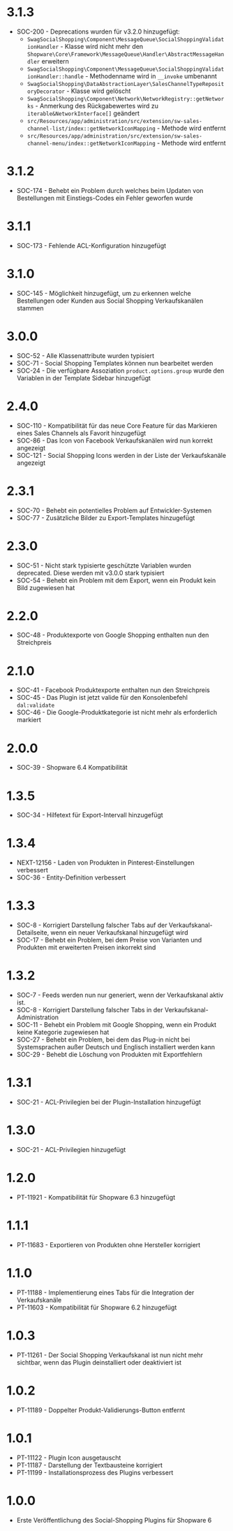 # 3.1.3
- SOC-200 - Deprecations wurden für v3.2.0 hinzugefügt:
    - `SwagSocialShopping\Component\MessageQueue\SocialShoppingValidationHandler` - Klasse wird nicht mehr den `Shopware\Core\Framework\MessageQueue\Handler\AbstractMessageHandler` erweitern
    - `SwagSocialShopping\Component\MessageQueue\SocialShoppingValidationHandler::handle` - Methodenname wird in `__invoke` umbenannt
    - `SwagSocialShopping\DataAbstractionLayer\SalesChannelTypeRepositoryDecorator` - Klasse wird gelöscht
    - `SwagSocialShopping\Component\Network\NetworkRegistry::getNetworks` - Anmerkung des Rückgabewertes wird zu `iterable&NetworkInterface[]` geändert
    - `src/Resources/app/administration/src/extension/sw-sales-channel-list/index::getNetworkIconMapping` - Methode wird entfernt
    - `src/Resources/app/administration/src/extension/sw-sales-channel-menu/index::getNetworkIconMapping` - Methode wird entfernt

# 3.1.2
- SOC-174 - Behebt ein Problem durch welches beim Updaten von Bestellungen mit Einstiegs-Codes ein Fehler geworfen wurde

# 3.1.1
- SOC-173 - Fehlende ACL-Konfiguration hinzugefügt

# 3.1.0
- SOC-145 - Möglichkeit hinzugefügt, um zu erkennen welche Bestellungen oder Kunden aus Social Shopping Verkaufskanälen stammen

# 3.0.0
- SOC-52 - Alle Klassenattribute wurden typisiert
- SOC-71 - Social Shopping Templates können nun bearbeitet werden
- SOC-24 - Die verfügbare Assoziation `product.options.group` wurde den Variablen in der Template Sidebar hinzugefügt

# 2.4.0
- SOC-110 - Kompatibilität für das neue Core Feature für das Markieren eines Sales Channels als Favorit hinzugefügt
- SOC-86 - Das Icon von Facebook Verkaufskanälen wird nun korrekt angezeigt
- SOC-121 - Social Shopping Icons werden in der Liste der Verkaufskanäle angezeigt

# 2.3.1
- SOC-70 - Behebt ein potentielles Problem auf Entwickler-Systemen
- SOC-77 - Zusätzliche Bilder zu Export-Templates hinzugefügt

# 2.3.0
- SOC-51 - Nicht stark typisierte geschützte Variablen wurden deprecated. Diese werden mit v3.0.0 stark typisiert
- SOC-54 - Behebt ein Problem mit dem Export, wenn ein Produkt kein Bild zugewiesen hat

# 2.2.0
- SOC-48 - Produktexporte von Google Shopping enthalten nun den Streichpreis

# 2.1.0
- SOC-41 - Facebook Produktexporte enthalten nun den Streichpreis
- SOC-45 - Das Plugin ist jetzt valide für den Konsolenbefehl `dal:validate`
- SOC-46 - Die Google-Produktkategorie ist nicht mehr als erforderlich markiert

# 2.0.0
- SOC-39 - Shopware 6.4 Kompatibilität

# 1.3.5
- SOC-34 - Hilfetext für Export-Intervall hinzugefügt

# 1.3.4
- NEXT-12156 - Laden von Produkten in Pinterest-Einstellungen verbessert
- SOC-36 - Entity-Definition verbessert

# 1.3.3
- SOC-8 - Korrigiert Darstellung falscher Tabs auf der Verkaufskanal-Detailseite, wenn ein neuer Verkaufskanal hinzugefügt wird
- SOC-17 - Behebt ein Problem, bei dem Preise von Varianten und Produkten mit erweiterten Preisen inkorrekt sind

# 1.3.2
- SOC-7 - Feeds werden nun nur generiert, wenn der Verkaufskanal aktiv ist.
- SOC-8 - Korrigiert Darstellung falscher Tabs in der Verkaufskanal-Administration
- SOC-11 - Behebt ein Problem mit Google Shopping, wenn ein Produkt keine Kategorie zugewiesen hat
- SOC-27 - Behebt ein Problem, bei dem das Plug-in nicht bei Systemsprachen außer Deutsch und Englisch installiert werden kann
- SOC-29 - Behebt die Löschung von Produkten mit Exportfehlern

# 1.3.1
- SOC-21 - ACL-Privilegien bei der Plugin-Installation hinzugefügt

# 1.3.0
- SOC-21 - ACL-Privilegien hinzugefügt

# 1.2.0
- PT-11921 - Kompatibilität für Shopware 6.3 hinzugefügt

# 1.1.1
- PT-11683 - Exportieren von Produkten ohne Hersteller korrigiert

# 1.1.0
- PT-11188 - Implementierung eines Tabs für die Integration der Verkaufskanäle
- PT-11603 - Kompatibilität für Shopware 6.2 hinzugefügt

# 1.0.3
- PT-11261 - Der Social Shopping Verkaufskanal ist nun nicht mehr sichtbar, wenn das Plugin deinstalliert oder deaktiviert ist

# 1.0.2
- PT-11189 - Doppelter Produkt-Validierungs-Button entfernt

# 1.0.1
- PT-11122 - Plugin Icon ausgetauscht
- PT-11187 - Darstellung der Textbausteine korrigiert
- PT-11199 - Installationsprozess des Plugins verbessert

# 1.0.0
- Erste Veröffentlichung des Social-Shopping Plugins für Shopware 6
